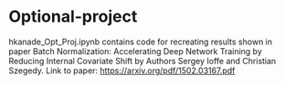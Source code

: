 # Optional-project

hkanade_Opt_Proj.ipynb contains code for recreating results shown in paper Batch Normalization: Accelerating Deep Network Training by
Reducing Internal Covariate Shift by Authors Sergey Ioffe and Christian Szegedy. Link to paper: https://arxiv.org/pdf/1502.03167.pdf

